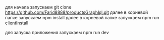 для начала запускаем git clone https://github.com/Farid8888/productsGraphlql.git далее в корневой папке запускаем npm install далее в корневой папке запускаем npm run clientInstall

для запуска приложения запускаем npm run dev